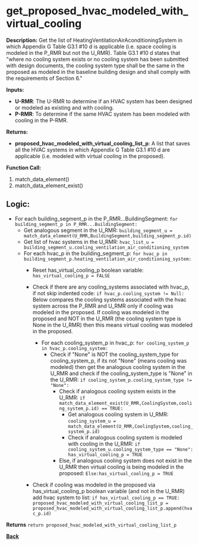 # get_proposed_hvac_modeled_with_virtual_cooling  

**Description:** Get the list of HeatingVentilationAirAconditioningSystem in which Appendix G Table G3.1 #10 d is applicable (i.e. space cooling is modeled in the P_RMR but not the U_RMR).  Table G3.1 #10 d states that "where no cooling system exists or no cooling system has
been submitted with design documents, the cooling system type shall be the same in the proposed as modeled in the baseline building design and shall comply with the requirements of Section 6."   

**Inputs:**  
- **U-RMR**: The U-RMR to determine if an HVAC system has been designed or modeled as existing and with cooling.  
- **P-RMR**: To determine if the same HVAC system has been modeled with cooling in the P-RMR.  

**Returns:**  
- **proposed_hvac_modeled_with_virtual_cooling_list_p**: A list that saves all the HVAC systems in which Appendix G Table G3.1 #10 d are applicable (i.e. modeled with virtual cooling in the proposed).  
 
**Function Call:**   

1. match_data_element()  
2. match_data_element_exist()  

## Logic:  
- For each building_segment_p in the P_RMR...BuildingSegment: `for building_segment_p in P_RMR...BuildingSegment:`
    - Get analogous segment in the U_RMR: `building_segment_u = match_data_element(U_RMR,BuildingSegment,building_segment_p.id)`
    - Get list of hvac systems in the U_RMR: `hvac_list_u = building_segment_u.cooling_ventilation_air_conditioning_system`
    - For each hvac_p in the building_segment_p: `for hvac_p in building_segment_p.heating_ventilation_air_conditioning_system:`    
        - Reset has_virtual_cooling_p boolean variable: `has_virtual_cooling_p = FALSE`   
        - Check if there are any cooling_systems associated with hvac_p, if not skip indented code: `if hvac_p.cooling_system != Null:`
            Below compares the cooling systems associated with the hvac system across the P_RMR and U_RMR only if cooling was modeled in the proposed. If cooling was modeled in the proposed and NOT in the U_RMR (the cooling system type is None in the U_RMR) then this means virtual cooling was modeled in the proposed. 
            - For each cooling_system_p in hvac_p: `for cooling_system_p in hvac_p.cooling_system:`
                - Check if "None" is NOT the cooling_system_type for cooling_system_p, if its not "None" (means cooling was modeled) then get the analogous cooling system in the U_RMR and check if the cooling_system_type is "None" in the U_RMR: `if cooling_system_p.cooling_system_type != "None":`
                    - Check if analogous cooling system exists in the U_RMR: `if match_data_element_exist(U_RMR,CoolingSystem,cooling_system_p.id) == TRUE:` 
                        - Get analogous cooling system in U_RMR: `cooling_system_u = match_data_element(U_RMR,CoolingSystem,cooling_system_p.id)`
                        - Check if analogous cooling system is modeled with cooling in the U_RMR: `if cooling_system_u.cooling_system_type == "None": has_virtual_cooling_p = TRUE`  
                    - Else, if analogous cooling system does not exist in the U_RMR then virtual cooling is being modeled in the proposed: `Else:has_virtual_cooling_p = TRUE`
                    
        - Check if cooling was modeled in the proposed via has_virtual_cooling_p boolean variable (and not in the U_RMR) add hvac system to list: `if has_virtual_cooling_p == TRUE: proposed_hvac_modeled_with_virtual_cooling_list_p = proposed_hvac_modeled_with_virtual_cooling_list_p.append(hvac_p.id)`  

**Returns** `return proposed_hvac_modeled_with_virtual_cooling_list_p`  

**[Back](../_toc.md)**
